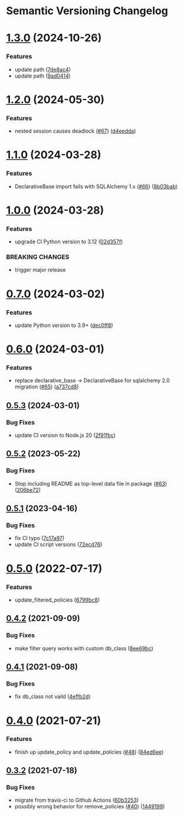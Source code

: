 # Semantic Versioning Changelog

# [1.3.0](https://github.com/officialpycasbin/sqlalchemy-adapter/compare/v1.2.0...v1.3.0) (2024-10-26)


### Features

* update path ([7de8ac4](https://github.com/officialpycasbin/sqlalchemy-adapter/commit/7de8ac47040136e315878d45a76041c1993c2e8d))
* update path ([9ad0414](https://github.com/officialpycasbin/sqlalchemy-adapter/commit/9ad041478d79075066647b4961b28e49a9f45b7f))

# [1.2.0](https://github.com/officialpycasbin/sqlalchemy-adapter/compare/v1.1.0...v1.2.0) (2024-05-30)


### Features

* nested session causes deadlock ([#67](https://github.com/officialpycasbin/sqlalchemy-adapter/issues/67)) ([d4eedda](https://github.com/officialpycasbin/sqlalchemy-adapter/commit/d4eedda8422b8256e708c5b5041c59a5e6dfbd99))

# [1.1.0](https://github.com/officialpycasbin/sqlalchemy-adapter/compare/v1.0.0...v1.1.0) (2024-03-28)


### Features

* DeclarativeBase import fails with SQLAlchemy 1.x ([#66](https://github.com/officialpycasbin/sqlalchemy-adapter/issues/66)) ([8b03bab](https://github.com/officialpycasbin/sqlalchemy-adapter/commit/8b03bab47f227e4fd16ac8f3694a8d3dbb60a17e))

# [1.0.0](https://github.com/officialpycasbin/sqlalchemy-adapter/compare/v0.7.0...v1.0.0) (2024-03-28)


### Features

* upgrade CI Python version to 3.12 ([02d357f](https://github.com/officialpycasbin/sqlalchemy-adapter/commit/02d357f4927b5efe991e965e419b84e8365cf035))


### BREAKING CHANGES

* trigger major release

# [0.7.0](https://github.com/officialpycasbin/sqlalchemy-adapter/compare/v0.6.0...v0.7.0) (2024-03-02)


### Features

* update Python version to 3.9+ ([dec0ff8](https://github.com/officialpycasbin/sqlalchemy-adapter/commit/dec0ff8d51cdabb681a03358a7753c68ec3b7eeb))

# [0.6.0](https://github.com/officialpycasbin/sqlalchemy-adapter/compare/v0.5.3...v0.6.0) (2024-03-01)


### Features

* replace declarative_base -> DeclarativeBase for sqlalchemy 2.0 migration ([#65](https://github.com/officialpycasbin/sqlalchemy-adapter/issues/65)) ([a737cd8](https://github.com/officialpycasbin/sqlalchemy-adapter/commit/a737cd8b1ec0bd47125aa986920f5704b076a84d))

## [0.5.3](https://github.com/officialpycasbin/sqlalchemy-adapter/compare/v0.5.2...v0.5.3) (2024-03-01)


### Bug Fixes

* update CI version to Node.js 20 ([2f91fbc](https://github.com/officialpycasbin/sqlalchemy-adapter/commit/2f91fbc7b12ec61ee24a019879ac90446137d40b))

## [0.5.2](https://github.com/officialpycasbin/sqlalchemy-adapter/compare/v0.5.1...v0.5.2) (2023-05-22)


### Bug Fixes

* Stop including README as top-level data file in package ([#63](https://github.com/officialpycasbin/sqlalchemy-adapter/issues/63)) ([206be72](https://github.com/officialpycasbin/sqlalchemy-adapter/commit/206be72ddbca38a45a02cd3ed63cd31e6158df9c))

## [0.5.1](https://github.com/officialpycasbin/sqlalchemy-adapter/compare/v0.5.0...v0.5.1) (2023-04-16)


### Bug Fixes

* fix CI typo ([7c17a97](https://github.com/officialpycasbin/sqlalchemy-adapter/commit/7c17a97a5bf0e928d1c2fe7bac0eb751da90ac58))
* update CI script versions ([72ecd76](https://github.com/officialpycasbin/sqlalchemy-adapter/commit/72ecd767efd17e8a859d8014a63ee287ff4020e2))

# [0.5.0](https://github.com/officialpycasbin/sqlalchemy-adapter/compare/v0.4.2...v0.5.0) (2022-07-17)


### Features

* update_filtered_policies ([6799bc8](https://github.com/officialpycasbin/sqlalchemy-adapter/commit/6799bc8d7089956d640eb253ac171eb661573576))

## [0.4.2](https://github.com/officialpycasbin/sqlalchemy-adapter/compare/v0.4.1...v0.4.2) (2021-09-09)


### Bug Fixes

* make filter query works with custom db_class ([8ee69bc](https://github.com/officialpycasbin/sqlalchemy-adapter/commit/8ee69bc5e8c07fe24fb0b65d43593fdea101ac22))

## [0.4.1](https://github.com/officialpycasbin/sqlalchemy-adapter/compare/v0.4.0...v0.4.1) (2021-09-08)


### Bug Fixes

* fix db_class not vaild ([4effb2d](https://github.com/officialpycasbin/sqlalchemy-adapter/commit/4effb2dfe96f2b184f9f14984dacdc3a8edfa670))

# [0.4.0](https://github.com/officialpycasbin/sqlalchemy-adapter/compare/v0.3.2...v0.4.0) (2021-07-21)


### Features

* finish up update_policy and update_policies ([#48](https://github.com/officialpycasbin/sqlalchemy-adapter/issues/48)) ([84ed6ee](https://github.com/officialpycasbin/sqlalchemy-adapter/commit/84ed6eea02a3200807f01c194f83a058bac038ac))

## [0.3.2](https://github.com/officialpycasbin/sqlalchemy-adapter/compare/v0.3.1...v0.3.2) (2021-07-18)


### Bug Fixes

* migrate from travis-ci to Github Actions ([60b3253](https://github.com/officialpycasbin/sqlalchemy-adapter/commit/60b3253cfadc63aa82aa346a29e7cb51cda3a405))
* possibly wrong behavior for remove_policies ([#40](https://github.com/officialpycasbin/sqlalchemy-adapter/issues/40)) ([1449199](https://github.com/officialpycasbin/sqlalchemy-adapter/commit/14491999a8c1239d2ee8d3e2a40257e654856431))
